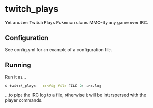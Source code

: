 twitch_plays
============

Yet another Twitch Plays Pokemon clone. MMO-ify any game over IRC.

Configuration
-------------

See config.yml for an example of a configuration file.

Running
-------

Run it as...
```sh
$ twitch_plays --config-file FILE 2> irc.log
```
...to pipe the IRC log to a file, otherwise it will be interspersed with the player commands.
